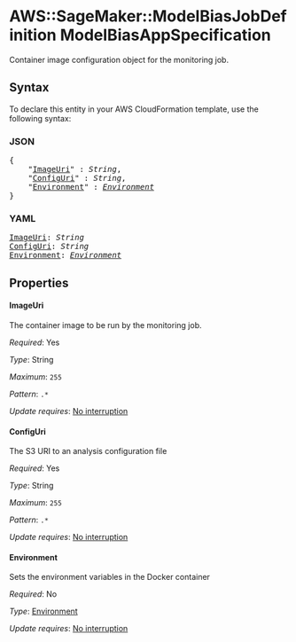 # AWS::SageMaker::ModelBiasJobDefinition ModelBiasAppSpecification

Container image configuration object for the monitoring job.

## Syntax

To declare this entity in your AWS CloudFormation template, use the following syntax:

### JSON

<pre>
{
    "<a href="#imageuri" title="ImageUri">ImageUri</a>" : <i>String</i>,
    "<a href="#configuri" title="ConfigUri">ConfigUri</a>" : <i>String</i>,
    "<a href="#environment" title="Environment">Environment</a>" : <i><a href="modelbiasappspecification-environment.md">Environment</a></i>
}
</pre>

### YAML

<pre>
<a href="#imageuri" title="ImageUri">ImageUri</a>: <i>String</i>
<a href="#configuri" title="ConfigUri">ConfigUri</a>: <i>String</i>
<a href="#environment" title="Environment">Environment</a>: <i><a href="modelbiasappspecification-environment.md">Environment</a></i>
</pre>

## Properties

#### ImageUri

The container image to be run by the monitoring job.

_Required_: Yes

_Type_: String

_Maximum_: <code>255</code>

_Pattern_: <code>.*</code>

_Update requires_: [No interruption](https://docs.aws.amazon.com/AWSCloudFormation/latest/UserGuide/using-cfn-updating-stacks-update-behaviors.html#update-no-interrupt)

#### ConfigUri

The S3 URI to an analysis configuration file

_Required_: Yes

_Type_: String

_Maximum_: <code>255</code>

_Pattern_: <code>.*</code>

_Update requires_: [No interruption](https://docs.aws.amazon.com/AWSCloudFormation/latest/UserGuide/using-cfn-updating-stacks-update-behaviors.html#update-no-interrupt)

#### Environment

Sets the environment variables in the Docker container

_Required_: No

_Type_: <a href="modelbiasappspecification-environment.md">Environment</a>

_Update requires_: [No interruption](https://docs.aws.amazon.com/AWSCloudFormation/latest/UserGuide/using-cfn-updating-stacks-update-behaviors.html#update-no-interrupt)

